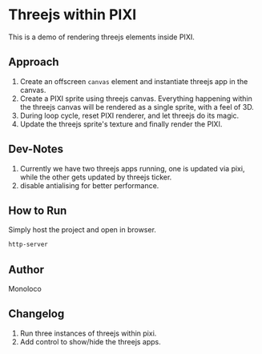# Threejs within PIXI

This is a demo of rendering threejs elements inside PIXI.

## Approach
1. Create an offscreen ```canvas``` element and instantiate threejs app in the canvas.
1. Create a PIXI sprite using threejs canvas. Everything happening within the threejs canvas will be rendered as a single sprite, with a feel of 3D.
1. During loop cycle, reset PIXI renderer, and let threejs do its magic. 
1. Update the threejs sprite's texture and finally render the PIXI.

## Dev-Notes
1. Currently we have two threejs apps running, one is updated via pixi, while the other gets updated by threejs ticker.
1. disable antialising for better performance. 

## How to Run
Simply host the project and open in browser.
```bash
http-server
```

## Author
Monoloco

## Changelog
1. Run three instances of threejs within pixi.
2. Add control to show/hide the threejs apps.
